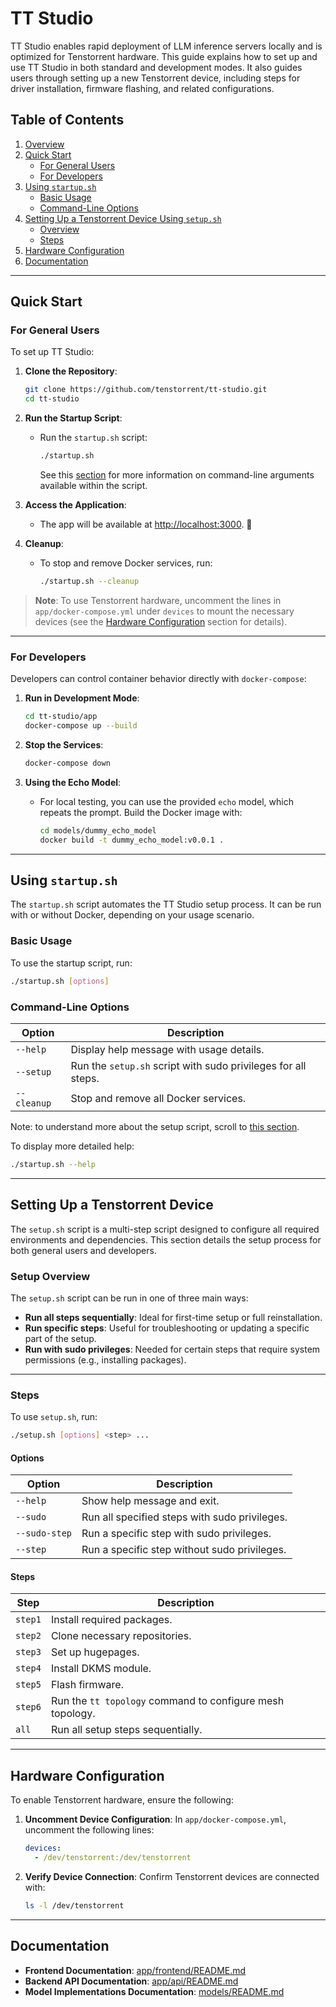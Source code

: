 # TT Studio

TT Studio enables rapid deployment of LLM inference servers locally and is optimized for Tenstorrent hardware. This guide explains how to set up and use TT Studio in both standard and development modes. It also guides users through setting up a new Tenstorrent device, including steps for driver installation, firmware flashing, and related configurations.

## Table of Contents

1. [Overview](#overview)
2. [Quick Start](#quick-start)
   - [For General Users](#for-general-users)
   - [For Developers](#for-developers)
3. [Using `startup.sh`](#using-startupsh)
   - [Basic Usage](#basic-usage)
   - [Command-Line Options](#command-line-options)
4. [Setting Up a Tenstorrent Device Using `setup.sh`](#setting-up-a-tenstorrent-device)
   - [Overview](#setup-overview)
   - [Steps](#steps)
5. [Hardware Configuration](#hardware-configuration)
6. [Documentation](#documentation)

---

## Quick Start

### For General Users

To set up TT Studio:

1. **Clone the Repository**:

   ```bash
   git clone https://github.com/tenstorrent/tt-studio.git
   cd tt-studio
   ```

2. **Run the Startup Script**:

   - Run the `startup.sh` script:
     ```bash
     ./startup.sh
     ```
     See this [section](#command-line-options) for more information on command-line arguments available within the script.

3. **Access the Application**:

   - The app will be available at [http://localhost:3000](http://localhost:3000). 🚀

4. **Cleanup**:
   - To stop and remove Docker services, run:
     ```bash
     ./startup.sh --cleanup
     ```

> **Note**: To use Tenstorrent hardware, uncomment the lines in `app/docker-compose.yml` under `devices` to mount the necessary devices (see the [Hardware Configuration](#hardware-configuration) section for details).

---

### For Developers

Developers can control container behavior directly with `docker-compose`:

1. **Run in Development Mode**:

   ```bash
   cd tt-studio/app
   docker-compose up --build
   ```

2. **Stop the Services**:

   ```bash
   docker-compose down
   ```

3. **Using the Echo Model**:
   - For local testing, you can use the provided `echo` model, which repeats the prompt.
     Build the Docker image with:
     ```bash
     cd models/dummy_echo_model
     docker build -t dummy_echo_model:v0.0.1 .
     ```

---

## Using `startup.sh`

The `startup.sh` script automates the TT Studio setup process. It can be run with or without Docker, depending on your usage scenario.

### Basic Usage

To use the startup script, run:

```bash
./startup.sh [options]
```

### Command-Line Options

| Option      | Description                                                   |
| ----------- | ------------------------------------------------------------- |
| `--help`    | Display help message with usage details.                      |
| `--setup`   | Run the `setup.sh` script with sudo privileges for all steps. |
| `--cleanup` | Stop and remove all Docker services.                          |

Note: to understand more about the setup script, scroll to [this section](#setting-up-a-tenstorrent-device).

To display more detailed help:

```bash
./startup.sh --help
```

---

## Setting Up a Tenstorrent Device

The `setup.sh` script is a multi-step script designed to configure all required environments and dependencies. This section details the setup process for both general users and developers.

### Setup Overview

The `setup.sh` script can be run in one of three main ways:

- **Run all steps sequentially**: Ideal for first-time setup or full reinstallation.
- **Run specific steps**: Useful for troubleshooting or updating a specific part of the setup.
- **Run with sudo privileges**: Needed for certain steps that require system permissions (e.g., installing packages).

---

### Steps

To use `setup.sh`, run:

```bash
./setup.sh [options] <step> ...
```

#### Options

| Option        | Description                                   |
| ------------- | --------------------------------------------- |
| `--help`      | Show help message and exit.                   |
| `--sudo`      | Run all specified steps with sudo privileges. |
| `--sudo-step` | Run a specific step with sudo privileges.     |
| `--step`      | Run a specific step without sudo privileges.  |

#### Steps

| Step    | Description                                               |
| ------- | --------------------------------------------------------- |
| `step1` | Install required packages.                                |
| `step2` | Clone necessary repositories.                             |
| `step3` | Set up hugepages.                                         |
| `step4` | Install DKMS module.                                      |
| `step5` | Flash firmware.                                           |
| `step6` | Run the `tt topology` command to configure mesh topology. |
| `all`   | Run all setup steps sequentially.                         |

---

## Hardware Configuration

To enable Tenstorrent hardware, ensure the following:

1. **Uncomment Device Configuration**:
   In `app/docker-compose.yml`, uncomment the following lines:

   ```yaml
   devices:
     - /dev/tenstorrent:/dev/tenstorrent
   ```

2. **Verify Device Connection**:
   Confirm Tenstorrent devices are connected with:
   ```bash
   ls -l /dev/tenstorrent
   ```

---

## Documentation

- **Frontend Documentation**: [app/frontend/README.md](app/frontend/README.md)
- **Backend API Documentation**: [app/api/README.md](app/api/README.md)
- **Model Implementations Documentation**: [models/README.md](models/README.md)
